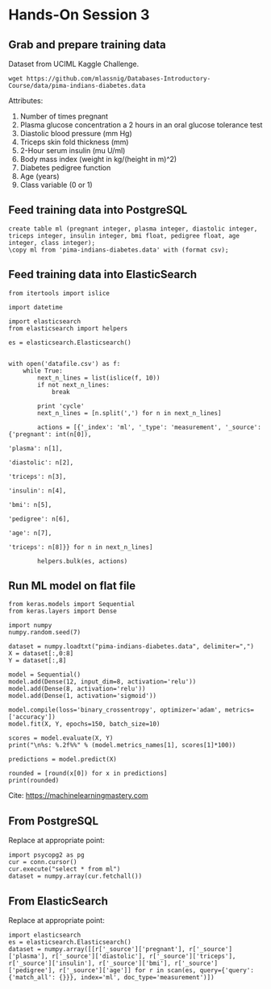 # Hands-On Session 3

## Grab and prepare training data

Dataset from UCIML Kaggle Challenge.

```
wget https://github.com/mlassnig/Databases-Introductory-Course/data/pima-indians-diabetes.data
```

Attributes:

1. Number of times pregnant
2. Plasma glucose concentration a 2 hours in an oral glucose tolerance test
3. Diastolic blood pressure (mm Hg)
4. Triceps skin fold thickness (mm)
5. 2-Hour serum insulin (mu U/ml)
6. Body mass index (weight in kg/(height in m)^2)
7. Diabetes pedigree function
8. Age (years)
9. Class variable (0 or 1)


## Feed training data into PostgreSQL

```
create table ml (pregnant integer, plasma integer, diastolic integer, triceps integer, insulin integer, bmi float, pedigree float, age integer, class integer);
\copy ml from 'pima-indians-diabetes.data' with (format csv);
```

## Feed training data into ElasticSearch

```
from itertools import islice

import datetime

import elasticsearch
from elasticsearch import helpers

es = elasticsearch.Elasticsearch()


with open('datafile.csv') as f:
    while True:
        next_n_lines = list(islice(f, 10))
        if not next_n_lines:
            break

        print 'cycle'
        next_n_lines = [n.split(',') for n in next_n_lines]

        actions = [{'_index': 'ml', '_type': 'measurement', '_source': {'pregnant': int(n[0]),
		                                                                'plasma': n[1],
                                                                        'diastolic': n[2],
                                                                        'triceps': n[3],
                                                                        'insulin': n[4],
                                                                        'bmi': n[5],
                                                                        'pedigree': n[6],
                                                                        'age': n[7],
																		'triceps': n[8]}} for n in next_n_lines]

        helpers.bulk(es, actions)
```


## Run ML model on flat file

```
from keras.models import Sequential
from keras.layers import Dense

import numpy
numpy.random.seed(7)

dataset = numpy.loadtxt("pima-indians-diabetes.data", delimiter=",")
X = dataset[:,0:8]
Y = dataset[:,8]

model = Sequential()
model.add(Dense(12, input_dim=8, activation='relu'))
model.add(Dense(8, activation='relu'))
model.add(Dense(1, activation='sigmoid'))

model.compile(loss='binary_crossentropy', optimizer='adam', metrics=['accuracy'])
model.fit(X, Y, epochs=150, batch_size=10)

scores = model.evaluate(X, Y)
print("\n%s: %.2f%%" % (model.metrics_names[1], scores[1]*100))

predictions = model.predict(X)

rounded = [round(x[0]) for x in predictions]
print(rounded)
```

Cite: https://machinelearningmastery.com


## From PostgreSQL

Replace at appropriate point:

```
import psycopg2 as pg
cur = conn.cursor()
cur.execute("select * from ml")
dataset = numpy.array(cur.fetchall())
```

## From ElasticSearch

Replace at appropriate point:

```
import elasticsearch
es = elasticsearch.Elasticsearch()
dataset = numpy.array([[r['_source']['pregnant'], r['_source']['plasma'], r['_source']['diastolic'], r['_source']['triceps'], r['_source']['insulin'], r['_source']['bmi'], r['_source']['pedigree'], r['_source']['age']] for r in scan(es, query={'query': {'match_all': {}}}, index='ml', doc_type='measurement')])
```

